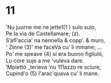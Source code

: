 # 11  
  
'Nu juorne me ne jette1(1 ) sulo sulo,  
Pe la via de Castellamare; (z).  
S’aﬂ'accia’ na nennella & copp’. & muro,  
' Zinne (3)' me faceVa cu’ li mmane; …  
Po’ me speave (4) si era buono ﬁgliulò,  
Lu core suje a me 'vuleva dare.  
’Mpiettò _terieva ’nu 111azzo re sciure;  
Cupind'o (5) l'arac'quava cu’ li mane.  
  
  
